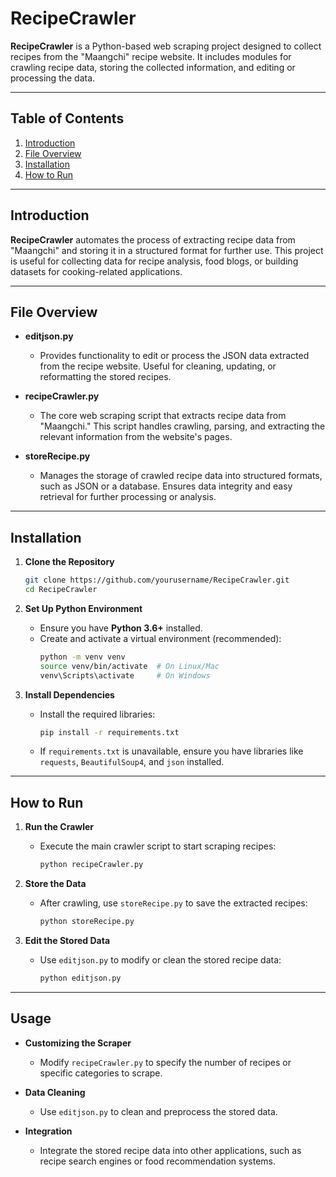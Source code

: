 # RecipeCrawler

**RecipeCrawler** is a Python-based web scraping project designed to collect recipes from the "Maangchi" recipe website. It includes modules for crawling recipe data, storing the collected information, and editing or processing the data.

---

## Table of Contents
1. [Introduction](#introduction)
2. [File Overview](#file-overview)
3. [Installation](#installation)
4. [How to Run](#how-to-run)
---

## Introduction
**RecipeCrawler** automates the process of extracting recipe data from "Maangchi" and storing it in a structured format for further use. This project is useful for collecting data for recipe analysis, food blogs, or building datasets for cooking-related applications.

---

## File Overview

- **editjson.py**
  - Provides functionality to edit or process the JSON data extracted from the recipe website. Useful for cleaning, updating, or reformatting the stored recipes.

- **recipeCrawler.py**
  - The core web scraping script that extracts recipe data from "Maangchi." This script handles crawling, parsing, and extracting the relevant information from the website's pages.

- **storeRecipe.py**
  - Manages the storage of crawled recipe data into structured formats, such as JSON or a database. Ensures data integrity and easy retrieval for further processing or analysis.

---

## Installation

1. **Clone the Repository**
   ```bash
   git clone https://github.com/yourusername/RecipeCrawler.git
   cd RecipeCrawler
   ```

2. **Set Up Python Environment**
   - Ensure you have **Python 3.6+** installed.
   - Create and activate a virtual environment (recommended):
     ```bash
     python -m venv venv
     source venv/bin/activate  # On Linux/Mac
     venv\Scripts\activate     # On Windows
     ```

3. **Install Dependencies**
   - Install the required libraries:
     ```bash
     pip install -r requirements.txt
     ```
   - If `requirements.txt` is unavailable, ensure you have libraries like `requests`, `BeautifulSoup4`, and `json` installed.

---

## How to Run

1. **Run the Crawler**
   - Execute the main crawler script to start scraping recipes:
     ```bash
     python recipeCrawler.py
     ```

2. **Store the Data**
   - After crawling, use `storeRecipe.py` to save the extracted recipes:
     ```bash
     python storeRecipe.py
     ```

3. **Edit the Stored Data**
   - Use `editjson.py` to modify or clean the stored recipe data:
     ```bash
     python editjson.py
     ```

---

## Usage

- **Customizing the Scraper**
  - Modify `recipeCrawler.py` to specify the number of recipes or specific categories to scrape.

- **Data Cleaning**
  - Use `editjson.py` to clean and preprocess the stored data.

- **Integration**
  - Integrate the stored recipe data into other applications, such as recipe search engines or food recommendation systems.


